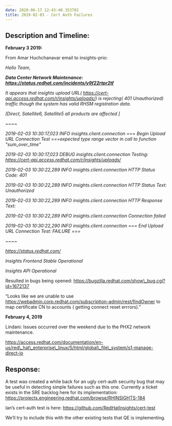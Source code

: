 ```yaml
---
date: 2020-06-17 12:43:40.353702
title: 2019-02-03 - Cert Auth Failures
---
```

## <span dir="ltr">Description and Timeline:</span> 

<span dir="ltr"></span>

**<span dir="ltr">February 3 2019:</span>**

<span dir="ltr"></span>

<span dir="ltr">From Amar Huchchanavar email to insights-prio:  
</span>

*<span dir="ltr">Hello Team,</span>*

<span dir="ltr"></span>

***<span dir="ltr">Data Center Network Maintenance:</span>***
***<span dir="ltr"><span class="underline">https://status.redhat.com/incidents/y9f22rtpr2tf</span></span>***

<span dir="ltr"></span>

*<span dir="ltr">It appears that insights upload URL(
[<span class="underline">https://cert-api.access.redhat.com/r/insights/uploads/</span>](https://cert-api.access.redhat.com/r/insights/uploads/))
is rejecting( 401 Unauthorized) traffic though the system has valid RHSM
registration data.</span>*

*<span dir="ltr">\[Direct, Satellite6, Satellite5 all products are
affected \]</span>*

<span dir="ltr"></span>

*<span dir="ltr">\~\~\~\~</span>*

*<span dir="ltr">2019-02-03 10:30:17,023 INFO insights.client.connection
=== Begin Upload URL Connection Test ===expected type range vector in
call to function "sum\_over\_time"</span>*

*<span dir="ltr">2019-02-03 10:30:17,023 DEBUG
insights.client.connection Testing:
<span class="underline">https://cert-api.access.redhat.com/r/insights/uploads/</span></span>*

*<span dir="ltr">2019-02-03 10:30:22,289 INFO insights.client.connection
HTTP Status Code: 401</span>*

*<span dir="ltr">2019-02-03 10:30:22,289 INFO insights.client.connection
HTTP Status Text: Unauthorized</span>*

*<span dir="ltr">2019-02-03 10:30:22,289 INFO insights.client.connection
HTTP Response Text:</span>*

*<span dir="ltr">2019-02-03 10:30:22,289 INFO insights.client.connection
Connection failed</span>*

*<span dir="ltr">2019-02-03 10:30:22,290 INFO insights.client.connection
=== End Upload URL Connection Test: FAILURE ===</span>*

*<span dir="ltr">\~\~\~\~</span>*

<span dir="ltr"></span>

*<span dir="ltr"><span class="underline">https://status.redhat.com/</span></span>*

*<span dir="ltr">Insights Frontend Stable Operational</span>*

*<span dir="ltr">Insights API Operational</span>*

<span dir="ltr"></span>

<span dir="ltr">Resulted in bugs being opened:
[<span class="underline">https://bugzilla.redhat.com/show\_bug.cgi?id=1672137</span>](https://bugzilla.redhat.com/show_bug.cgi?id=1672137)</span>

<span dir="ltr">“Looks like we are unable to use
[<span class="underline">https://webadmin.corp.redhat.com/subscription-admin/rest/findOwner</span>](https://webadmin.corp.redhat.com/subscription-admin/rest/findOwner)
to map certificate CN to accounts ( getting connect reset
errrors).”</span>

<span dir="ltr"></span>

**<span dir="ltr">February 4, 2019</span>**

<span dir="ltr">Lindani: Issues occurred over the weekend due to the
PHX2 network maintenance.</span>

<span dir="ltr">https://access.redhat.com/documentation/en-us/red\_hat\_enterprise\_linux/5/html/global\_file\_system/s1-manage-direct-io</span>

## <span dir="ltr">Response:</span>

<span dir="ltr">A test was created a while back for an ugly cert-auth
security bug that may be useful in detecting simple failures such as
this one. Currently a ticket exists in the SRE backlog here for its
implementation:
[<span class="underline">https://projects.engineering.redhat.com/browse/RHINSIGHTS-184</span>](https://projects.engineering.redhat.com/browse/RHINSIGHTS-184)</span>

<span dir="ltr"></span>

<span dir="ltr">Ian’s cert-auth test is here:
[<span class="underline">https://github.com/RedHatInsights/cert-test</span>](https://github.com/RedHatInsights/cert-test)</span>

<span dir="ltr"></span>

<span dir="ltr">We’ll try to include this with the other existing tests
that QE is implementing.</span>

<span dir="ltr"></span>

<span dir="ltr"></span>

<span dir="ltr"></span>

<span dir="ltr"></span>
